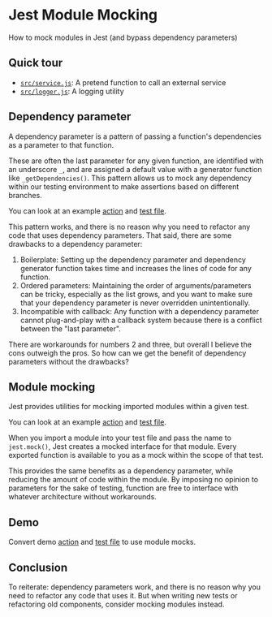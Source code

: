 # Jest Module Mocking

How to mock modules in Jest (and bypass dependency parameters)

## Quick tour

- [`src/service.js`](src/service.js): A pretend function to call an external service
- [`src/logger.js`](src/logger.js): A logging utility

## Dependency parameter

A dependency parameter is a pattern of passing a function's dependencies as a parameter to that function.

These are often the last parameter for any given function, are identified with an underscore `_`, and are assigned a default value with a generator function like `_getDependencies()`. This pattern allows us to mock any dependency within our testing environment to make assertions based on different branches.

You can look at an example [action](src/action-dp.js) and [test file](src/action-dp.test.js).

This pattern works, and there is no reason why you need to refactor any code that uses dependency parameters. That said, there are some drawbacks to a dependency parameter:

1. Boilerplate: Setting up the dependency parameter and dependency generator function takes time and increases the lines of code for any function.
2. Ordered parameters: Maintaining the order of arguments/parameters can be tricky, especially as the list grows, and you want to make sure that your dependency parameter is never overridden unintentionally.
3. Incompatible with callback: Any function with a dependency parameter cannot plug-and-play with a callback system because there is a conflict between the "last parameter".

There are workarounds for numbers 2 and three, but overall I believe the cons outweigh the pros. So how can we get the benefit of dependency parameters without the drawbacks?

## Module mocking

Jest provides utilities for mocking imported modules within a given test.

You can look at an example [action](src/action-mm.js) and [test file](src/action-mm.test.js).

When you import a module into your test file and pass the name to `jest.mock()`, Jest creates a mocked interface for that module. Every exported function is available to you as a mock within the scope of that test.

This provides the same benefits as a dependency parameter, while reducing the amount of code within the module. By imposing no opinion to parameters for the sake of testing, function are free to interface with whatever architecture without workarounds.

## Demo

Convert demo [action](src/action-demo.js) and [test file](src/action-demo.test.js) to use module mocks.

## Conclusion

To reiterate: dependency parameters work, and there is no reason why you need to refactor any code that uses it. But when writing new tests or refactoring old components, consider mocking modules instead.
